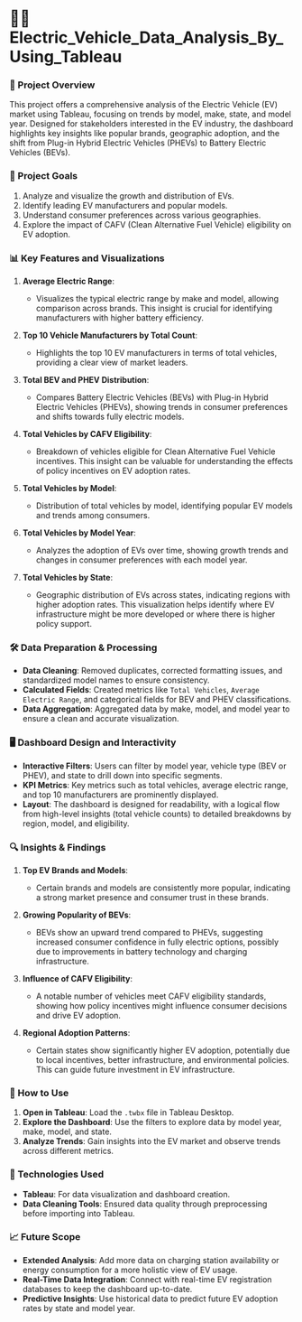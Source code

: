 #  🚗🔋 Electric_Vehicle_Data_Analysis_By_Using_Tableau


### 📘 Project Overview
This project offers a comprehensive analysis of the Electric Vehicle (EV) market using Tableau, focusing on trends by model, make, state, and model year. Designed for stakeholders interested in the EV industry, the dashboard highlights key insights like popular brands, geographic adoption, and the shift from Plug-in Hybrid Electric Vehicles (PHEVs) to Battery Electric Vehicles (BEVs). 

### 🌟 Project Goals
1. Analyze and visualize the growth and distribution of EVs.
2. Identify leading EV manufacturers and popular models.
3. Understand consumer preferences across various geographies.
4. Explore the impact of CAFV (Clean Alternative Fuel Vehicle) eligibility on EV adoption.


### 📊 Key Features and Visualizations

1. **Average Electric Range**:
   - Visualizes the typical electric range by make and model, allowing comparison across brands. This insight is crucial for identifying manufacturers with higher battery efficiency.

2. **Top 10 Vehicle Manufacturers by Total Count**:
   - Highlights the top 10 EV manufacturers in terms of total vehicles, providing a clear view of market leaders.

3. **Total BEV and PHEV Distribution**:
   - Compares Battery Electric Vehicles (BEVs) with Plug-in Hybrid Electric Vehicles (PHEVs), showing trends in consumer preferences and shifts towards fully electric models.

4. **Total Vehicles by CAFV Eligibility**:
   - Breakdown of vehicles eligible for Clean Alternative Fuel Vehicle incentives. This insight can be valuable for understanding the effects of policy incentives on EV adoption rates.

5. **Total Vehicles by Model**:
   - Distribution of total vehicles by model, identifying popular EV models and trends among consumers.

6. **Total Vehicles by Model Year**:
   - Analyzes the adoption of EVs over time, showing growth trends and changes in consumer preferences with each model year.

7. **Total Vehicles by State**:
   - Geographic distribution of EVs across states, indicating regions with higher adoption rates. This visualization helps identify where EV infrastructure might be more developed or where there is higher policy support.


### 🛠️ Data Preparation & Processing

- **Data Cleaning**: Removed duplicates, corrected formatting issues, and standardized model names to ensure consistency.
- **Calculated Fields**: Created metrics like `Total Vehicles`, `Average Electric Range`, and categorical fields for BEV and PHEV classifications.
- **Data Aggregation**: Aggregated data by make, model, and model year to ensure a clean and accurate visualization.
  

### 🖥️ Dashboard Design and Interactivity

- **Interactive Filters**: Users can filter by model year, vehicle type (BEV or PHEV), and state to drill down into specific segments.
- **KPI Metrics**: Key metrics such as total vehicles, average electric range, and top 10 manufacturers are prominently displayed.
- **Layout**: The dashboard is designed for readability, with a logical flow from high-level insights (total vehicle counts) to detailed breakdowns by region, model, and eligibility.


### 🔍 Insights & Findings

1. **Top EV Brands and Models**:
   - Certain brands and models are consistently more popular, indicating a strong market presence and consumer trust in these brands.

2. **Growing Popularity of BEVs**:
   - BEVs show an upward trend compared to PHEVs, suggesting increased consumer confidence in fully electric options, possibly due to improvements in battery technology and charging infrastructure.

3. **Influence of CAFV Eligibility**:
   - A notable number of vehicles meet CAFV eligibility standards, showing how policy incentives might influence consumer decisions and drive EV adoption.

4. **Regional Adoption Patterns**:
   - Certain states show significantly higher EV adoption, potentially due to local incentives, better infrastructure, and environmental policies. This can guide future investment in EV infrastructure.


### 🚀 How to Use

1. **Open in Tableau**: Load the `.twbx` file in Tableau Desktop.
2. **Explore the Dashboard**: Use the filters to explore data by model year, make, model, and state.
3. **Analyze Trends**: Gain insights into the EV market and observe trends across different metrics.


### 🧰 Technologies Used

- **Tableau**: For data visualization and dashboard creation.
- **Data Cleaning Tools**: Ensured data quality through preprocessing before importing into Tableau.


### 📈 Future Scope

- **Extended Analysis**: Add more data on charging station availability or energy consumption for a more holistic view of EV usage.
- **Real-Time Data Integration**: Connect with real-time EV registration databases to keep the dashboard up-to-date.
- **Predictive Insights**: Use historical data to predict future EV adoption rates by state and model year.
